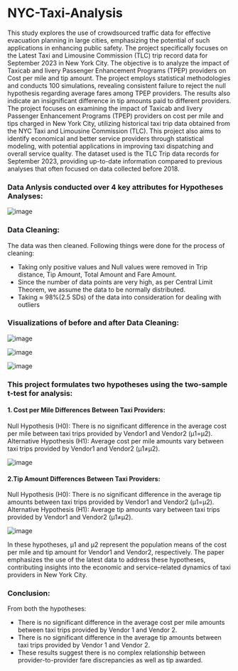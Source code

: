 # NYC-Taxi-Analysis

This study explores the use of crowdsourced traffic data for effective evacuation planning in large cities, emphasizing the potential of such applications in enhancing public safety. The project specifically focuses on the Latest Taxi and Limousine Commission (TLC) trip record data for September 2023 in New York City. The objective is to analyze the impact of Taxicab and livery Passenger Enhancement Programs (TPEP) providers on Cost per mile and tip amount. The project employs statistical methodologies and conducts 100 simulations, revealing consistent failure to reject the null hypothesis regarding average fares among TPEP providers. The results also indicate an insignificant difference in tip amounts paid to different providers. The project focuses on examining the impact of Taxicab and livery Passenger Enhancement Programs (TPEP) providers on cost per mile and tips charged in New York City, utilizing historical taxi trip data obtained from the NYC Taxi and Limousine Commission (TLC). This project also aims to identify economical and better service providers through statistical modeling, with potential applications in improving taxi dispatching and overall service quality. The dataset used is the TLC Trip data records for September 2023, providing up-to-date information compared to previous analyses that often focused on data collected before 2018.

### Data Anlysis conducted over 4 key attributes for Hypotheses Analyses: 

![image](https://github.com/kalp1202/NYC-Taxi-Analysis/assets/76723038/8669a193-523f-43bd-beb2-17a19b163f5d)

### Data Cleaning:

The data was then cleaned. Following things were done for the process of cleaning:
- Taking only positive values and Null values were removed in Trip distance, Tip Amount, Total Amount and Fare Amount.
- Since the number of data points are very high, as per Central Limit Theorem, we assume the data to be normally distributed.
- Taking ≈ 98%(2.5 SDs) of the data into consideration for dealing with outliers

### Visualizations of before and after Data Cleaning:
![image](https://github.com/kalp1202/NYC-Taxi-Analysis/assets/76723038/d599b9f9-5acb-4d37-b758-a8dc316a3af9)

![image](https://github.com/kalp1202/NYC-Taxi-Analysis/assets/76723038/0e46363a-eabf-446c-bea6-2a81122f76dd)

![image](https://github.com/kalp1202/NYC-Taxi-Analysis/assets/76723038/4a86cc07-3cbc-4bed-a23c-bb9dbd464271)



### This project formulates two hypotheses using the two-sample t-test for analysis:

#### 1. Cost per Mile Differences Between Taxi Providers:
Null Hypothesis (H0): There is no significant difference in the average cost per mile between taxi trips provided by Vendor1 and Vendor2 (μ1=μ2).
Alternative Hypothesis (H1): Average cost per mile amounts vary between taxi trips provided by Vendor1 and Vendor2 (μ1≠μ2).

![image](https://github.com/kalp1202/NYC-Taxi-Analysis/assets/76723038/8d2bf709-a1c9-429a-ac94-0678842bbb70)


#### 2.Tip Amount Differences Between Taxi Providers:
Null Hypothesis (H0): There is no significant difference in the average tip amounts between taxi trips provided by Vendor1 and Vendor2 (μ1=μ2).
Alternative Hypothesis (H1): Average tip amounts vary between taxi trips provided by Vendor1 and Vendor2 (μ1≠μ2).

![image](https://github.com/kalp1202/NYC-Taxi-Analysis/assets/76723038/ee523163-32e7-4d4c-baab-bcaa1dab0b6e)


In these hypotheses, μ1 and μ2 represent the population means of the cost per mile and tip amount for Vendor1 and Vendor2, respectively. The paper emphasizes the use of the latest data to address these hypotheses, contributing insights into the economic and service-related dynamics of taxi providers in New York City.



### Conclusion:
From both the hypotheses:
- There is no significant difference in the average cost per mile amounts between taxi trips provided by Vendor 1 and Vendor 2.
- There is no significant difference in the average tip amounts between taxi trips provided by Vendor 1 and Vendor 2.
- These results suggest there is no complex relationship between provider-to-provider fare discrepancies as well as tip awarded. 




